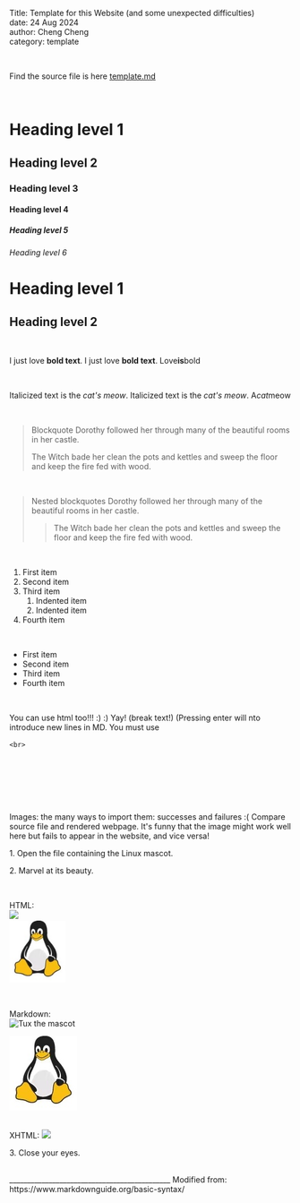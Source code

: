 Title: Template for this Website (and some unexpected difficulties)  
date: 24 Aug 2024  
author: Cheng Cheng  
category: template  

<br>

Find the source file is here [template.md](https://github.com/odysseyprogramme/odysseyprogramme.github.io/edit/main/content/template.md)

<br>

# Heading level 1	
## Heading level 2	
### Heading level 3	
#### Heading level 4	
##### Heading level 5	
###### Heading level 6

Heading level 1
===============
Heading level 2
---------------

<br>

I just love **bold text**.
I just love __bold text__.
Love**is**bold

<br>

Italicized text is the *cat's meow*.
Italicized text is the _cat's meow_.
A*cat*meow

<br>

> Blockquote
> Dorothy followed her through many of the beautiful rooms in her castle.
>
> The Witch bade her clean the pots and kettles and sweep the floor and keep the fire fed with wood.

<br>

> Nested blockquotes
> Dorothy followed her through many of the beautiful rooms in her castle.
>
>> The Witch bade her clean the pots and kettles and sweep the floor and keep the fire fed with wood.

<br>

1. First item
2. Second item
3. Third item
    1. Indented item
    2. Indented item
4. Fourth item

<br>

- First item
- Second item
- Third item
- Fourth item

<br>

You can use html too!!! :) :) Yay! (break text!) (Pressing enter will nto introduce new lines in MD. You must use
````
<br>
````
<br>
<br>
<br>
<br>
<br>

Images: the many ways to import them: successes and failures :(  Compare source file and rendered webpage. It's funny that the image might work well here but fails to appear in the website, and vice versa!


<p> 1. Open the file containing the Linux mascot. </p>

<p> 2. Marvel at its beauty. </p>

<br>

HTML:  
<img src="https://odysseyprogramme.github.io/images/tux.jpg" width="100" >
<br>
<img src="/content/images/tux.jpg" width="100"  alt="tux fails to show up">
 
<br>
 
 Markdown:  
![Tux the mascot](https://odysseyprogramme.github.io/images/tux.jpg)

![tux fails to show up](/content/images/tux.jpg)

<br>
XHTML:  
<img src="{static}/images/tux.jpg" width="100" />

<p> 3. Close your eyes. </p>

<br>
_____________________________________________
Modified from: https://www.markdownguide.org/basic-syntax/
